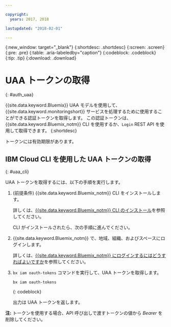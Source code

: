 ```yaml
---

copyright:
  years: 2017, 2018

lastupdated: "2018-02-01"

---
```


{:new_window: target="_blank"}
{:shortdesc: .shortdesc}
{:screen: .screen}
{:pre: .pre}
{:table: .aria-labeledby="caption"}
{:codeblock: .codeblock}
{:tip: .tip}
{:download: .download}


# UAA トークンの取得
{: #auth_uaa}

{{site.data.keyword.Bluemix}} UAA モデルを使用して、
{{site.data.keyword.monitoringshort}} サービスを処理するために使用することができる認証トークンを取得します。 この認証トークンは、{{site.data.keyword.Bluemix_notm}} CLI を使用するか、`Login` REST API を使用して取得できます。
{:shortdesc}

トークンには有効期限があります。 
		
## IBM Cloud CLI を使用した UAA トークンの取得
{: #uaa_cli}


UAA トークンを取得するには、以下の手順を実行します。

1. (前提条件) {{site.data.keyword.Bluemix_notm}} CLI をインストールします。

   詳しくは、[{{site.data.keyword.Bluemix_notm}} CLI のインストール](/docs/services/cloud-monitoring/qa/cli_qa.html#cli_qa)を参照してください。
   
   CLI がインストールされたら、次の手順に進んでください。
    
2. {{site.data.keyword.Bluemix_notm}} で、地域、組織、およびスペースにログインします。 

    詳しくは、[{{site.data.keyword.Bluemix_notm}} にログインするにはどうすればよいですか](/docs/services/cloud-monitoring/qa/cli_qa.html#login)を参照してください。
	
3. `bx iam oauth-tokens` コマンドを実行して、UAA トークンを取得します。

    ```
	bx iam oauth-tokens
	```
	{: codeblock}
	
	出力は UAA トークンを返します。

**注:** トークンを使用する場合、API 呼び出しで渡すトークンの値から *Bearer* を削除してください。
	


	
